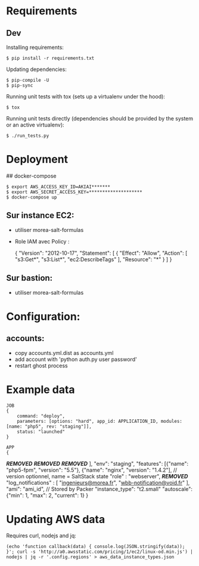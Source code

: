 # Requirements

## Dev
Installing requirements:

    $ pip install -r requirements.txt

Updating dependencies:

    $ pip-compile -U
    $ pip-sync

Running unit tests with tox (sets up a virtualenv under the hood):

    $ tox

Running unit tests directly (dependencies should be provided by the system or an active virtualenv):

    $ ./run_tests.py

# Deployment

## docker-compose

    $ export AWS_ACCESS_KEY_ID=AKIAI*******
    $ export AWS_SECRET_ACCESS_KEY=********************
    $ docker-compose up

## Sur instance EC2:
* utiliser morea-salt-formulas
* Role IAM avec Policy :

    {
      "Version": "2012-10-17",
      "Statement": [
        {
          "Effect": "Allow",
          "Action": [
            "s3:Get*",
            "s3:List*",
            "ec2:DescribeTags"
          ],
          "Resource": "*"
        }
      ]
    }

## Sur bastion:
* utiliser morea-salt-formulas

# Configuration:
## accounts:
* copy accounts.yml.dist as accounts.yml
* add account with 'python auth.py user password'
* restart ghost process

# Example data
    JOB
    {
        command: "deploy",
        parameters: [options: "hard", app_id: APPLICATION_ID, modules: [name: "php5", rev: "staging"]],
        status: "launched"
    }

    APP
    {
***REMOVED***
***REMOVED***
***REMOVED***
        ],
        "env": "staging",
        "features": [{"name": "php5-fpm", "version": "5.5"}, {"name": "nginx", "version": "1.4.2"], // version optionnel, name = SaltStack state
        "role" : "webserver",
***REMOVED***
        "log_notifications" : [
            "ingenieurs@morea.fr",
            "wbb-notification@void.fr"
        ],
        "ami": "ami_id", // Stored by Packer
        "instance_type": "t2.small"
        "autoscale": {"min": 1, "max": 2, "current": 1}
    }

# Updating AWS data
Requires curl, nodejs and jq:

    (echo 'function callback(data) { console.log(JSON.stringify(data)); }'; curl -s 'http://a0.awsstatic.com/pricing/1/ec2/linux-od.min.js') | nodejs | jq -r '.config.regions' > aws_data_instance_types.json

